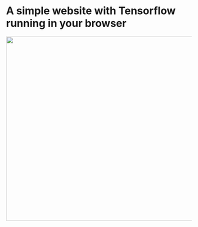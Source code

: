 # A simple website with Tensorflow running in your browser

<img src="https://github.com/till2/tf.js-browsernet/blob/main/browsernet-img?raw=true" width="1000" height="500"/>

